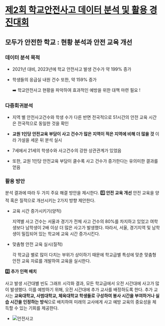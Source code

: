 # [제2회 학교안전사고 데이터 분석 및 활용 경진대회](https://www.xn--289axkt9l0mao04fs9c7wrl7hfxc.com/)
## 모두가 안전한 학교 : 현황 분석과 안전 교육 개선
### 데이터 분석 목적
- 2021년 대비, 2023년에 학교 안전사고 발생 건수가 약 199% 증가
- 학생들의 응급실 내원 건수 또한, 약 159% 증가

  ➡️ 학교안전사고 현황을 파악하여 효과적인 예방을 위한 대책 마련 필요 !

### 다중회귀분석
- 지역 별 안전사고건수와 학생 수가 다른 반면 전국적으로 51시간의 안전 교육 시간은 전국적으로 동일한 것을 확인
- **교원 1인당 안전교육 부담이 사고 건수가 많은 지역이 적은 지역에 비해 더 많을 것** 이라 가설을 세운 뒤 분석 실시



- 7세에서 21세의 학생수와 사고건수의 강한 상관관계가 있었음
- 또한, 교원 1인당 안전교육 부담이 클수록 사고 건수가 증가한다는 유의미한 결과를 얻음


### 활용 방안
분석 결과에 따라 두 가지 주요 해결 방안을 제시한다.
**1️⃣ 안전 교육 개선**
안전 교육을 양적 혹은 질적으로 개선시키는 2가지 방향 제안한다.
- 교육 시간 증가시키기(양적)

   지역별 사고 건수는 서울과 경기가 전체 사고 건수의 80%를 차지하고 있었고 여학생보다 남학생이 2배 이상 더 많은 사고가 발생했다.
    따라서, 서울, 경기지역 및 남학생이 밀집되어 있는 학교에 교육 시간 증가시킨다.
- 맞춤형 안전 교육 실시(질적)

  각 학교급 별로 많이 다치는 부위가 상이하기 때문에 학교급별 특성에 맞춘 맞춤형 안전 교육 자료를 개발하여 교육을 실시한다.

**2️⃣ 추가 인력 배치**

  사고 발생 시간대별 빈도 그래프 시각화 결과, 모든 학교급에서 오전 시간대에 사고가 많이 발생했다. 이를 예방하기 위해, 오전 시간대에 추가 교사를 배정하도록 한다. 추가 교사는 **교육대학교, 사범대학교, 체육대학교 학생들로 구성하여 봉사 시간을 부여하거나 실습 시간을 인정하는 방식**으로 배치하여 미래의 교사에게 사고 예방 교육의 중요성을 체득할 수 있는 기회를 제공한다.
  
- ![안전사고](https://github.com/user-attachments/assets/94110cce-2195-46dd-930a-efccd3606077)
